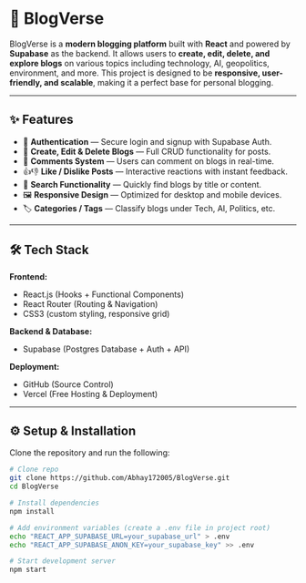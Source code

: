 # 📖 BlogVerse

BlogVerse is a **modern blogging platform** built with **React** and powered by **Supabase** as the backend. It allows users to **create, edit, delete, and explore blogs** on various topics including technology, AI, geopolitics, environment, and more. This project is designed to be **responsive, user-friendly, and scalable**, making it a perfect base for personal blogging.

---

## ✨ Features

- 🔐 **Authentication** — Secure login and signup with Supabase Auth.  
- 📝 **Create, Edit & Delete Blogs** — Full CRUD functionality for posts.  
- 💬 **Comments System** — Users can comment on blogs in real-time.  
- 👍👎 **Like / Dislike Posts** — Interactive reactions with instant feedback.  
- 🔎 **Search Functionality** — Quickly find blogs by title or content.  
- 🖼 **Responsive Design** — Optimized for desktop and mobile devices.  
- 🏷 **Categories / Tags** — Classify blogs under Tech, AI, Politics, etc.  

---

## 🛠️ Tech Stack

**Frontend:**  
- React.js (Hooks + Functional Components)  
- React Router (Routing & Navigation)  
- CSS3 (custom styling, responsive grid)  

**Backend & Database:**  
- Supabase (Postgres Database + Auth + API)  

**Deployment:**  
- GitHub (Source Control)  
- Vercel (Free Hosting & Deployment)  

---

## ⚙️ Setup & Installation

Clone the repository and run the following:

```bash
# Clone repo
git clone https://github.com/Abhay172005/BlogVerse.git
cd BlogVerse

# Install dependencies
npm install

# Add environment variables (create a .env file in project root)
echo "REACT_APP_SUPABASE_URL=your_supabase_url" > .env
echo "REACT_APP_SUPABASE_ANON_KEY=your_supabase_key" >> .env

# Start development server
npm start

